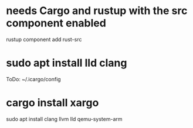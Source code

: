 # needs Cargo and rustup with the src component enabled
rustup component add rust-src
# sudo apt install lld clang 
ToDo: ~/.icargo/config
# cargo install xargo
sudo apt install clang llvm lld qemu-system-arm
